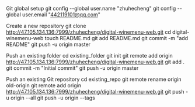 Git global setup
git config --global user.name "zhuhecheng"
git config --global user.email "442119101@qq.com"

Create a new repository
git clone http://47.105.134.136:7999/zhuhecheng/digital-winemenu-web.git
cd digital-winemenu-web
touch README.md
git add README.md
git commit -m "add README"
git push -u origin master

Push an existing folder
cd existing_folder
git init
git remote add origin http://47.105.134.136:7999/zhuhecheng/digital-winemenu-web.git
git add .
git commit -m "Initial commit"
git push -u origin master

Push an existing Git repository
cd existing_repo
git remote rename origin old-origin
git remote add origin http://47.105.134.136:7999/zhuhecheng/digital-winemenu-web.git
git push -u origin --all
git push -u origin --tags